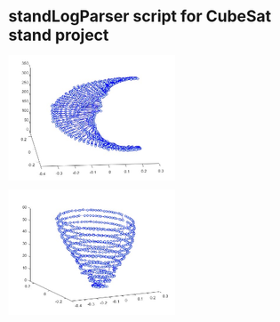 # standLogParser script for CubeSat stand project

<img src="matlab/figures/azimuth_29_09.jpg"
  alt="azimuth_image"
  title="azimuth_image"
  style="display: inline-block; margin: 0 auto; max-width: 300px">

  <img src="matlab/figures/elevation_29_09.jpg"
  alt="elevation_image"
  title="elevation_image"
  style="display: inline-block; margin: 0 auto; max-width: 300px">